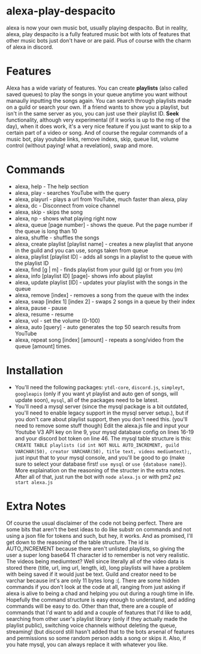 # alexa-play-despacito
alexa is now your own music bot, usually playing despacito. But in reality, alexa, play despacito is a fully featured music bot with lots of features that other music bots just don't have or are paid. Plus of course with the charm of alexa in discord. 
# Features
Alexa has a wide variaty of features. You can create **playlists** (also called saved queues) to play the songs in your queue anytime you want without manaully inputting the songs again. You can search through playlists made on a guild or search your own. If a friend wants to show you a playlist, but isn't in the same server as you, you can just use their playlist ID. **Seek** functionality, although very experimental (if it works is up to the rng of the day), when it does work, it's a very nice feature if you just want to skip to a certain part of a video or song. And of course the regular commands of a music bot, play youtube links, remove indexs, skip, queue list, volume control (without paying! what a revelation), swap and more. 

# Commands
- alexa, help - The help section
- alexa, play - searches YouTube with the query
- alexa, playurl - plays a url from YouTube, much faster than alexa, play
- alexa, dc - Disconnect from voice channel
- alexa, skip - skips the song
- alexa, np - shows what playing right now
- alexa, queue [page number] - shows the queue. Put the page number if the queue is long than 10
- alexa, shuffle - shuffles the songs
- alexa, create playlist [playlist name] - creates a new playlist that anyone in the guild and you can use, songs taken from queue
- alexa, playlist [playlist ID] - adds all songs in a playlist to the queue with the playlist ID
- alexa, find [g | m] - finds playlist from your guild (g) or from you (m)
- alexa, info [playlist ID] [page]- shows info about playlist
- alexa, update playlist [ID] - updates your playlist with the songs in the queue
- alexa, remove [index] - removes a song from the queue with the index
- alexa, swap [index 1] [index 2] - swaps 2 songs in a queue by their index
- alexa, pause - pause
- alexa, resume - resume
- alexa, vol - set the volume (0-100)
- alexa, auto [query] - auto generates the top 50 search results from YouTube
- alexa, repeat song [index] [amount] - repeats a song/video from the queue [amount] times.

# Installation
- You'll need the following packages: `ytdl-core`, `discord.js`, `simpleyt`, `googleapis` (only if you want yt playlist and auto gen of songs, will update soon), `mysql`, all of the packages need to be latest.
- You'll need a mysql server (since the mysql package is a bit outdated, you'll need to enable legacy support in the mysql server setup.), but if you don't care about playlist support, then you don't need this. (you'll need to remove some stuff though)
Edit the alexa.js file and input your Youtube V3 API key on line 9, your mysql database config on lines 16-19 and your discord bot token on line 46.
The mysql table structure is this: `CREATE TABLE playlists (id int NOT NULL AUTO_INCREMENT, guild VARCHAR(50), creator VARCHAR(50), title text, videos mediumtext);`, just input that to your mysql console, and you'll be good to go (make sure to select your database first! `use mysql` or `use {database name}`). More explaination on the reasoning of the structer in the extra notes. 
After all of that, just run the bot with `node alexa.js` or with pm2 `pm2 start alexa.js`

# Extra Notes
Of course the usual disclaimer of the code not being perfect. There are some bits that aren't the best ideas to do like substr on commands and not using a json file for tokens and such, but hey, it works. And as promised, I'll get down to the reasoning of the table structure. The id is AUTO_INCREMENT because there aren't unlisted playlists, so giving the user a super long base64 11 character id to remember is not very realistic. The videos being mediumtext? Well since literally all of the video data is stored there (title, url, img url, length, id), long playlists will have a problem with being saved if it would just be text. Guild and creator need to be varchar because int's are only 11 bytes long :(. There are some hidden commands if you don't look at the code at all, ranging from just asking if alexa is alive to being a chad and helping you out during a rough time in life. Hopefully the command structure is easy enough to understand, and adding commands will be easy to do. Other than that, there are a couple of commands that I'd want to add and a couple of features that I'd like to add, searching from other user's playlist library (only if they actually made the playlist public), switching voice channels without deleting the queue, streaming! (but discord still hasn't added that to the bots arsenal of features and permissions so some random person adds a song or skips it. Also, if you hate mysql, you can always replace it with whatever you like. 

